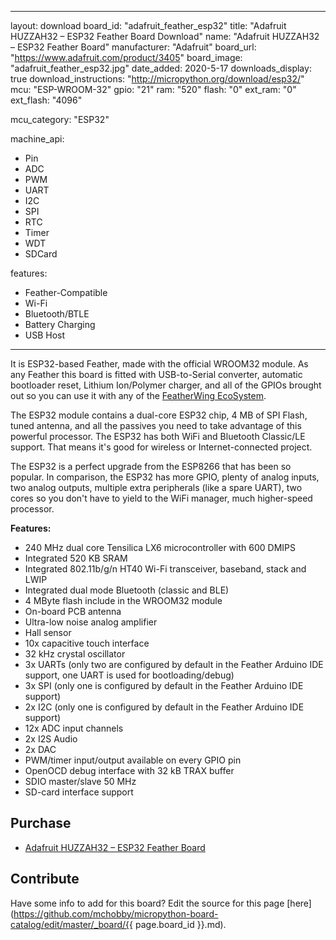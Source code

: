 
---
layout: download
board_id: "adafruit_feather_esp32"
title: "Adafruit HUZZAH32 – ESP32 Feather Board Download"
name: "Adafruit HUZZAH32 – ESP32 Feather Board"
manufacturer: "Adafruit"
board_url: "https://www.adafruit.com/product/3405"
board_image: "adafruit_feather_esp32.jpg"
date_added: 2020-5-17
downloads_display: true
download_instructions: "http://micropython.org/download/esp32/"
mcu: "ESP-WROOM-32"
gpio: "21"
ram: "520"
flash: "0"
ext_ram: "0"
ext_flash: "4096"

mcu_category: "ESP32"

machine_api:
  - Pin
  - ADC
  - PWM
  - UART
  - I2C
  - SPI
  - RTC
  - Timer
  - WDT
  - SDCard

features:
  - Feather-Compatible
  - Wi-Fi
  - Bluetooth/BTLE
  - Battery Charging
  - USB Host
---

It is ESP32-based Feather, made with the official WROOM32 module. As any Feather this board is fitted with USB-to-Serial converter, automatic bootloader reset, Lithium Ion/Polymer charger, and all of the GPIOs brought out so you can use it with any of the [FeatherWing EcoSystem](https://www.adafruit.com/category/777). 


The ESP32 module contains a dual-core ESP32 chip, 4 MB of SPI Flash, tuned antenna, and all the passives you need to take advantage of this powerful processor. The ESP32 has both WiFi and Bluetooth Classic/LE support. That means it's good for wireless or Internet-connected project.


The ESP32 is a perfect upgrade from the ESP8266 that has been so popular. In comparison, the ESP32 has more GPIO, plenty of analog inputs, two analog outputs, multiple extra peripherals (like a spare UART), two cores so you don't have to yield to the WiFi manager, much higher-speed processor.

**Features:**
* 240 MHz dual core Tensilica LX6 microcontroller with 600 DMIPS
* Integrated 520 KB SRAM
* Integrated 802.11b/g/n HT40 Wi-Fi transceiver, baseband, stack and LWIP
* Integrated dual mode Bluetooth (classic and BLE)
* 4 MByte flash include in the WROOM32 module
* On-board PCB antenna
* Ultra-low noise analog amplifier
* Hall sensor
* 10x capacitive touch interface
* 32 kHz crystal oscillator
* 3x UARTs (only two are configured by default in the Feather Arduino IDE support, one UART is used for bootloading/debug)
* 3x SPI (only one is configured by default in the Feather Arduino IDE support)
* 2x I2C (only one is configured by default in the Feather Arduino IDE support)
* 12x ADC input channels
* 2x I2S Audio
* 2x DAC
* PWM/timer input/output available on every GPIO pin
* OpenOCD debug interface with 32 kB TRAX buffer
* SDIO master/slave 50 MHz
* SD-card interface support

## Purchase
* [Adafruit HUZZAH32 – ESP32 Feather Board](https://www.adafruit.com/product/3405)

## Contribute

Have some info to add for this board? Edit the source for this page [here](https://github.com/mchobby/micropython-board-catalog/edit/master/_board/{{ page.board_id }}.md).


